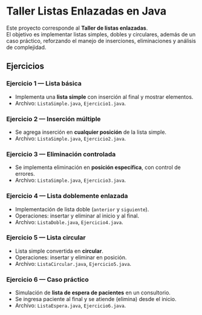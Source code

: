 # Taller Listas Enlazadas en Java

Este proyecto corresponde al **Taller de listas enlazadas**.  
El objetivo es implementar listas simples, dobles y circulares, además de un caso práctico, reforzando el manejo de inserciones, eliminaciones y análisis de complejidad.


## Ejercicios

### Ejercicio 1 — Lista básica
- Implementa una **lista simple** con inserción al final y mostrar elementos.  
- Archivo: `ListaSimple.java`, `Ejercicio1.java`.  

### Ejercicio 2 — Inserción múltiple
- Se agrega inserción en **cualquier posición** de la lista simple.  
- Archivo: `ListaSimple.java`, `Ejercicio2.java`.  

### Ejercicio 3 — Eliminación controlada
- Se implementa eliminación en **posición específica**, con control de errores.  
- Archivo: `ListaSimple.java`, `Ejercicio3.java`.  

### Ejercicio 4 — Lista doblemente enlazada
- Implementación de lista doble (`anterior` y `siguiente`).  
- Operaciones: insertar y eliminar al inicio y al final.  
- Archivo: `ListaDoble.java`, `Ejercicio4.java`.  

### Ejercicio 5 — Lista circular
- Lista simple convertida en **circular**.  
- Operaciones: insertar y eliminar en posición.  
- Archivo: `ListaCircular.java`, `Ejercicio5.java`.  

### Ejercicio 6 — Caso práctico
- Simulación de **lista de espera de pacientes** en un consultorio.  
- Se ingresa paciente al final y se atiende (elimina) desde el inicio.  
- Archivo: `ListaEspera.java`, `Ejercicio6.java`.  

